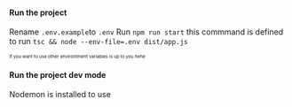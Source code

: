 #### Run the project
Rename ```.env.example```to ```.env```
Run ```npm run start``` this commmand is defined to run ```tsc && node --env-file=.env dist/app.js```
<p style="font-size: 8px"> If you want to use other environtment variables is up to you hehe </p>

#### Run the project dev mode
Nodemon is installed to use 
